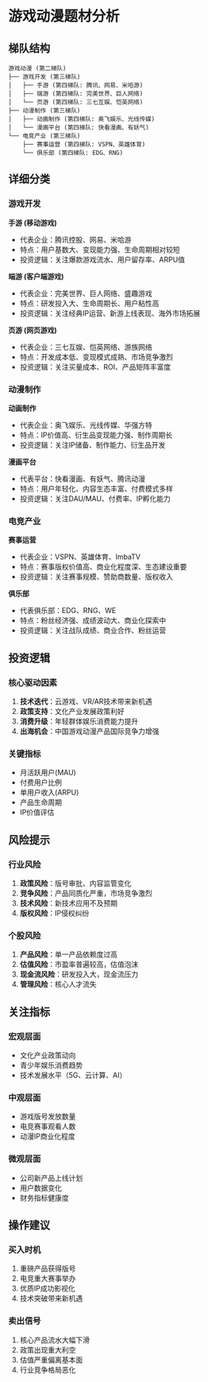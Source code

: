 # 游戏动漫题材分析

## 梯队结构
```
游戏动漫 (第二梯队)
├── 游戏开发 (第三梯队)
│   ├── 手游 (第四梯队: 腾讯、网易、米哈游)
│   ├── 端游 (第四梯队: 完美世界、巨人网络)
│   └── 页游 (第四梯队: 三七互娱、恺英网络)
├── 动漫制作 (第三梯队)
│   ├── 动画制作 (第四梯队: 奥飞娱乐、光线传媒)
│   └── 漫画平台 (第四梯队: 快看漫画、有妖气)
└── 电竞产业 (第三梯队)
    ├── 赛事运营 (第四梯队: VSPN、英雄体育)
    └── 俱乐部 (第四梯队: EDG、RNG)
```

## 详细分类

### 游戏开发
**手游 (移动游戏)**
- 代表企业：腾讯控股、网易、米哈游
- 特点：用户基数大、变现能力强、生命周期相对较短
- 投资逻辑：关注爆款游戏流水、用户留存率、ARPU值

**端游 (客户端游戏)**
- 代表企业：完美世界、巨人网络、盛趣游戏
- 特点：研发投入大、生命周期长、用户粘性高
- 投资逻辑：关注经典IP运营、新游上线表现、海外市场拓展

**页游 (网页游戏)**
- 代表企业：三七互娱、恺英网络、游族网络
- 特点：开发成本低、变现模式成熟、市场竞争激烈
- 投资逻辑：关注买量成本、ROI、产品矩阵丰富度

### 动漫制作
**动画制作**
- 代表企业：奥飞娱乐、光线传媒、华强方特
- 特点：IP价值高、衍生品变现能力强、制作周期长
- 投资逻辑：关注IP储备、制作能力、衍生品开发

**漫画平台**
- 代表平台：快看漫画、有妖气、腾讯动漫
- 特点：用户年轻化、内容生态丰富、付费模式多样
- 投资逻辑：关注DAU/MAU、付费率、IP孵化能力

### 电竞产业
**赛事运营**
- 代表企业：VSPN、英雄体育、ImbaTV
- 特点：赛事版权价值高、商业化程度深、生态建设重要
- 投资逻辑：关注赛事规模、赞助商数量、版权收入

**俱乐部**
- 代表俱乐部：EDG、RNG、WE
- 特点：粉丝经济强、成绩波动大、商业化探索中
- 投资逻辑：关注战队成绩、商业合作、粉丝运营

## 投资逻辑

### 核心驱动因素
1. **技术迭代**：云游戏、VR/AR技术带来新机遇
2. **政策支持**：文化产业发展政策利好
3. **消费升级**：年轻群体娱乐消费能力提升
4. **出海机会**：中国游戏动漫产品国际竞争力增强

### 关键指标
- 月活跃用户(MAU)
- 付费用户比例
- 单用户收入(ARPU)
- 产品生命周期
- IP价值评估

## 风险提示

### 行业风险
1. **政策风险**：版号审批、内容监管变化
2. **竞争风险**：产品同质化严重，市场竞争激烈
3. **技术风险**：新技术应用不及预期
4. **版权风险**：IP侵权纠纷

### 个股风险
1. **产品风险**：单一产品依赖度过高
2. **估值风险**：市盈率普遍较高，估值泡沫
3. **现金流风险**：研发投入大，现金流压力
4. **管理风险**：核心人才流失

## 关注指标

### 宏观层面
- 文化产业政策动向
- 青少年娱乐消费趋势
- 技术发展水平（5G、云计算、AI）

### 中观层面
- 游戏版号发放数量
- 电竞赛事观看人数
- 动漫IP商业化程度

### 微观层面
- 公司新产品上线计划
- 用户数据变化
- 财务指标健康度

## 操作建议

### 买入时机
1. 重磅产品获得版号
2. 电竞重大赛事举办
3. 优质IP成功影视化
4. 技术突破带来新机遇

### 卖出信号
1. 核心产品流水大幅下滑
2. 政策出现重大利空
3. 估值严重偏离基本面
4. 行业竞争格局恶化
